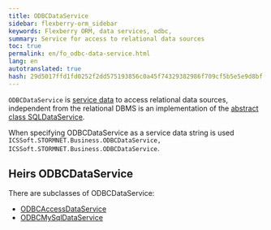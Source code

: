 ```yaml
--- 
title: ODBCDataService 
sidebar: flexberry-orm_sidebar 
keywords: Flexberry ORM, data services, odbc, 
summary: Service for access to relational data sources 
toc: true 
permalink: en/fo_odbc-data-service.html 
lang: en 
autotranslated: true 
hash: 29d5017ffd1fd0252f2dd575193856c0a45f74329382986f709cf5b5e5e9d8bf 
--- 
```


`ODBCDataService` is [service data](fo_data-service.html) to access relational data sources, independent from the relational DBMS is an implementation of the [abstract class SQLDataService](fo_sql-data-service.html). 

When specifying ODBCDataService as a service data string is used `ICSSoft.STORMNET.Business.ODBCDataService, ICSSoft.STORMNET.Business.ODBCDataService`. 

## Heirs ODBCDataService 

There are subclasses of ODBCDataService: 

* [ODBCAccessDataService](fo_odbc-access-ds.html) 
* [ODBCMySqlDataService](fo_odbc-mysql-data-service.html) 



